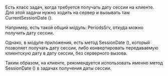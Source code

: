 Есть класс задач, когда требуется получать дату сессии на клиенте. Для этой задачи нужно ходить на сервер и вызывать там CurrentSessionDate ().

Например, есть такой общий модуль: PeriodsSrv, откуда можно получить дату сессии.

Однако, в модуле приложения, есть метод SessionDate (), который позволяет получать дату сессии, либо конвертировать передаваемую клиентскую дату в дату сессии, без серверного вызова.

Таким образом, на клиенте, рекомендуется использовать именно метод SessionDate () в задачах получения даты сессии.